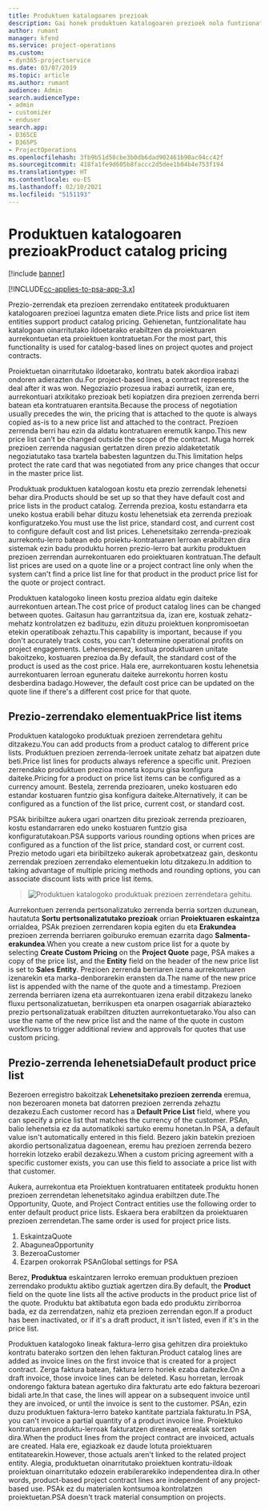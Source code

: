 ```yaml
---
title: Produktuen katalogoaren prezioak
description: Gai honek produktuen katalogoaren prezioek nola funtzionatzen duten informazioa eskaintzen du Dynamics 365 Project Service Automation-en (PSA).
author: rumant
manager: kfend
ms.service: project-operations
ms.custom:
- dyn365-projectservice
ms.date: 03/07/2019
ms.topic: article
ms.author: rumant
audience: Admin
search.audienceType:
- admin
- customizer
- enduser
search.app:
- D365CE
- D365PS
- ProjectOperations
ms.openlocfilehash: 3fb9b51d58cbe3b0db6dad902461b90ac04cc42f
ms.sourcegitcommit: 418fa1fe9d605b8faccc2d5dee1b04b4e753f194
ms.translationtype: HT
ms.contentlocale: eu-ES
ms.lasthandoff: 02/10/2021
ms.locfileid: "5151193"
---
```

# <a name="product-catalog-pricing"></a><span data-ttu-id="cb348-103">Produktuen katalogoaren prezioak</span><span class="sxs-lookup"><span data-stu-id="cb348-103">Product catalog pricing</span></span> 

[!include [banner](../includes/psa-now-project-operations.md)]

[!INCLUDE[cc-applies-to-psa-app-3.x](../includes/cc-applies-to-psa-app-3x.md)]


<span data-ttu-id="cb348-104">Prezio-zerrendak eta prezioen zerrendako entitateek produktuaren katalogoaren prezioei laguntza ematen diete.</span><span class="sxs-lookup"><span data-stu-id="cb348-104">Price lists and price list item entities support product catalog pricing.</span></span> <span data-ttu-id="cb348-105">Gehienetan, funtzionalitate hau katalogoan oinarritutako ildoetarako erabiltzen da proiektuaren aurrekontuetan eta proiektuen kontratuetan.</span><span class="sxs-lookup"><span data-stu-id="cb348-105">For the most part, this functionality is used for catalog-based lines on project quotes and project contracts.</span></span>

<span data-ttu-id="cb348-106">Proiektuetan oinarritutako ildoetarako, kontratu batek akordioa irabazi ondoren adierazten du.</span><span class="sxs-lookup"><span data-stu-id="cb348-106">For project-based lines, a contract represents the deal after it was won.</span></span> <span data-ttu-id="cb348-107">Negoziazio prozesua irabazi aurretik, izan ere, aurrekontuari atxikitako prezioak beti kopiatzen dira prezioen zerrenda berri batean eta kontratuaren erantsita.</span><span class="sxs-lookup"><span data-stu-id="cb348-107">Because the process of negotiation usually precedes the win, the pricing that is attached to the quote is always copied as-is to a new price list and attached to the contract.</span></span> <span data-ttu-id="cb348-108">Prezioen zerrenda berri hau ezin da aldatu kontratuaren eremutik kanpo.</span><span class="sxs-lookup"><span data-stu-id="cb348-108">This new price list can't be changed outside the scope of the contract.</span></span> <span data-ttu-id="cb348-109">Muga horrek prezioen zerrenda nagusian gertatzen diren prezio aldaketetatik negoziatutako tasa txartela babesten laguntzen du.</span><span class="sxs-lookup"><span data-stu-id="cb348-109">This limitation helps protect the rate card that was negotiated from any price changes that occur in the master price list.</span></span>

<span data-ttu-id="cb348-110">Produktuak produktuen katalogoan kostu eta prezio zerrendak lehenetsi behar dira.</span><span class="sxs-lookup"><span data-stu-id="cb348-110">Products should be set up so that they have default cost and price lists in the product catalog.</span></span> <span data-ttu-id="cb348-111">Zerrenda prezioa, kostu estandarra eta uneko kostua erabili behar dituzu kostu lehenetsiak eta zerrenda prezioak konfiguratzeko.</span><span class="sxs-lookup"><span data-stu-id="cb348-111">You must use the list price, standard cost, and current cost to configure default cost and list prices.</span></span> <span data-ttu-id="cb348-112">Lehenetsitako zerrenda-prezioak aurrekontu-lerro batean edo proiektu-kontratuaren lerroan erabiltzen dira sistemak ezin badu produktu horren prezio-lerro bat aurkitu produktuen prezioen zerrendan aurrekontuaren edo proiektuaren kontratuan.</span><span class="sxs-lookup"><span data-stu-id="cb348-112">The default list prices are used on a quote line or a project contract line only when the system can't find a price list line for that product in the product price list for the quote or project contract.</span></span>

<span data-ttu-id="cb348-113">Produktuen katalogoko lineen kostu prezioa aldatu egin daiteke aurrekontuen artean.</span><span class="sxs-lookup"><span data-stu-id="cb348-113">The cost price of product catalog lines can be changed between quotes.</span></span> <span data-ttu-id="cb348-114">Gaitasun hau garrantzitsua da, izan ere, kostuak zehatz-mehatz kontrolatzen ez badituzu, ezin dituzu proiektuen konpromisoetan etekin operatiboak zehaztu.</span><span class="sxs-lookup"><span data-stu-id="cb348-114">This capability is important, because if you don't accurately track costs, you can't determine operational profits on project engagements.</span></span> <span data-ttu-id="cb348-115">Lehenespenez, kostua produktuaren unitate bakoitzeko, kostuaren prezioa da.</span><span class="sxs-lookup"><span data-stu-id="cb348-115">By default, the standard cost of the product is used as the cost price.</span></span> <span data-ttu-id="cb348-116">Hala ere, aurrekontuaren kostu lehenetsia aurrekontuaren lerroan eguneratu daiteke aurrekontu horren kostu desberdina badago.</span><span class="sxs-lookup"><span data-stu-id="cb348-116">However, the default cost price can be updated on the quote line if there's a different cost price for that quote.</span></span>

## <a name="price-list-items"></a><span data-ttu-id="cb348-117">Prezio-zerrendako elementuak</span><span class="sxs-lookup"><span data-stu-id="cb348-117">Price list items</span></span>

<span data-ttu-id="cb348-118">Produktuen katalogoko produktuak prezioen zerrendetara gehitu ditzakezu.</span><span class="sxs-lookup"><span data-stu-id="cb348-118">You can add products from a product catalog to different price lists.</span></span> <span data-ttu-id="cb348-119">Produktuen prezioen zerrenda-lerroek unitate zehatz bat aipatzen dute beti.</span><span class="sxs-lookup"><span data-stu-id="cb348-119">Price list lines for products always reference a specific unit.</span></span> <span data-ttu-id="cb348-120">Prezioen zerrendako produktuen prezioa moneta kopuru gisa konfigura daiteke.</span><span class="sxs-lookup"><span data-stu-id="cb348-120">Pricing for a product on price list items can be configured as a currency amount.</span></span> <span data-ttu-id="cb348-121">Bestela, zerrenda prezioaren, uneko kostuaren edo estandar kostuaren funtzio gisa konfigura daiteke.</span><span class="sxs-lookup"><span data-stu-id="cb348-121">Alternatively, it can be configured as a function of the list price, current cost, or standard cost.</span></span>

<span data-ttu-id="cb348-122">PSAk biribiltze aukera ugari onartzen ditu prezioak zerrenda prezioaren, kostu estandarraren edo uneko kostuaren funtzio gisa konfiguratutakoan.</span><span class="sxs-lookup"><span data-stu-id="cb348-122">PSA supports various rounding options when prices are configured as a function of the list price, standard cost, or current cost.</span></span> <span data-ttu-id="cb348-123">Prezio metodo ugari eta biribiltzeko aukerak aprobetxatzeaz gain, deskontu zerrendak prezioen zerrendako elementuekin lotu ditzakezu.</span><span class="sxs-lookup"><span data-stu-id="cb348-123">In addition to taking advantage of multiple pricing methods and rounding options, you can associate discount lists with price list items.</span></span> 

> ![Produktuen katalogoko produktuak prezioen zerrendetara gehitu.](media/basic-guide-16.png)

<span data-ttu-id="cb348-125">Aurrekontuen zerrenda pertsonalizatuko zerrenda berria sortzen duzunean, hautatuta **Sortu pertsonalizatutako prezioak** orrian **Proiektuaren eskaintza** orrialdea, PSAk prezioen zerrendaren kopia egiten du eta **Erakundea** prezioen zerrenda berriaren goiburuko eremuan ezarrita dago **Salmenta-erakundea**.</span><span class="sxs-lookup"><span data-stu-id="cb348-125">When you create a new custom price list for a quote by selecting **Create Custom Pricing** on the **Project Quote** page, PSA makes a copy of the price list, and the **Entity** field on the header of the new price list is set to **Sales Entity**.</span></span> <span data-ttu-id="cb348-126">Prezioen zerrenda berriaren izena aurrekontuaren izenarekin eta marka-denborarekin eransten da.</span><span class="sxs-lookup"><span data-stu-id="cb348-126">The name of the new price list is appended with the name of the quote and a timestamp.</span></span> <span data-ttu-id="cb348-127">Prezioen zerrenda berriaren izena eta aurrekontuaren izena erabil ditzakezu laneko fluxu pertsonalizatuetan, berrikuspen eta onarpen osagarriak abiarazteko prezio pertsonalizatuak erabiltzen dituzten aurrekontuetarako.</span><span class="sxs-lookup"><span data-stu-id="cb348-127">You also can use the name of the new price list and the name of the quote in custom workflows to trigger additional review and approvals for quotes that use custom pricing.</span></span>

 
## <a name="default-product-price-list"></a><span data-ttu-id="cb348-128">Prezio-zerrenda lehenetsia</span><span class="sxs-lookup"><span data-stu-id="cb348-128">Default product price list</span></span>
<span data-ttu-id="cb348-129">Bezeroen erregistro bakoitzak **Lehenetsitako prezioen zerrenda** eremua, non bezeroaren moneta bat datorren prezioen zerrenda zehaztu dezakezu.</span><span class="sxs-lookup"><span data-stu-id="cb348-129">Each customer record has a **Default Price List** field, where you can specify a price list that matches the currency of the customer.</span></span> <span data-ttu-id="cb348-130">PSAn, balio lehenetsia ez da automatikoki sartuko eremu honetan.</span><span class="sxs-lookup"><span data-stu-id="cb348-130">In PSA, a default value isn't automatically entered in this field.</span></span> <span data-ttu-id="cb348-131">Bezero jakin batekin prezioen akordio pertsonalizatua dagoenean, eremu hau prezioen zerrenda bezero horrekin lotzeko erabil dezakezu.</span><span class="sxs-lookup"><span data-stu-id="cb348-131">When a custom pricing agreement with a specific customer exists, you can use this field to associate a price list with that customer.</span></span>

<span data-ttu-id="cb348-132">Aukera, aurrekontua eta Proiektuen kontratuaren entitateek produktu honen prezioen zerrendetan lehenetsitako agindua erabiltzen dute.</span><span class="sxs-lookup"><span data-stu-id="cb348-132">The Opportunity, Quote, and Project Contract entities use the following order to enter default product price lists.</span></span> <span data-ttu-id="cb348-133">Eskaera bera erabiltzen da proiektuaren prezioen zerrendetan.</span><span class="sxs-lookup"><span data-stu-id="cb348-133">The same order is used for project price lists.</span></span>

1.  <span data-ttu-id="cb348-134">Eskaintza</span><span class="sxs-lookup"><span data-stu-id="cb348-134">Quote</span></span>
2.  <span data-ttu-id="cb348-135">Abagunea</span><span class="sxs-lookup"><span data-stu-id="cb348-135">Opportunity</span></span>
3.  <span data-ttu-id="cb348-136">Bezeroa</span><span class="sxs-lookup"><span data-stu-id="cb348-136">Customer</span></span>
4.  <span data-ttu-id="cb348-137">Ezarpen orokorrak PSAn</span><span class="sxs-lookup"><span data-stu-id="cb348-137">Global settings for PSA</span></span>

<span data-ttu-id="cb348-138">Berez, **Produktua** eskaintzaren lerroko eremuan produktuen prezioen zerrendako produktu aktibo guztiak agertzen dira.</span><span class="sxs-lookup"><span data-stu-id="cb348-138">By default, the **Product** field on the quote line lists all the active products in the product price list of the quote.</span></span> <span data-ttu-id="cb348-139">Produktu bat aktibatuta egon bada edo produktu zirriborroa bada, ez da zerrendatzen, nahiz eta prezioen zerrendan egon.</span><span class="sxs-lookup"><span data-stu-id="cb348-139">If a product has been inactivated, or if it's a draft product, it isn't listed, even if it's in the price list.</span></span> 

<span data-ttu-id="cb348-140">Produktuen katalogoko lineak faktura-lerro gisa gehitzen dira proiektuko kontratu baterako sortzen den lehen fakturan.</span><span class="sxs-lookup"><span data-stu-id="cb348-140">Product catalog lines are added as invoice lines on the first invoice that is created for a project contract.</span></span> <span data-ttu-id="cb348-141">Zerga faktura batean, faktura lerro horiek ezaba daitezke.</span><span class="sxs-lookup"><span data-stu-id="cb348-141">On a draft invoice, those invoice lines can be deleted.</span></span> <span data-ttu-id="cb348-142">Kasu horretan, lerroak ondorengo faktura batean agertuko dira fakturatu arte edo faktura bezeroari bidali arte.</span><span class="sxs-lookup"><span data-stu-id="cb348-142">In that case, the lines will appear on a subsequent invoice until they are invoiced, or until the invoice is sent to the customer.</span></span> <span data-ttu-id="cb348-143">PSAn, ezin duzu produktuen faktura-lerro bateko kantitate partziala fakturatu.</span><span class="sxs-lookup"><span data-stu-id="cb348-143">In PSA, you can't invoice a partial quantity of a product invoice line.</span></span> <span data-ttu-id="cb348-144">Proiektuko kontratuaren produktu-lerroak fakturatzen direnean, errealak sortzen dira.</span><span class="sxs-lookup"><span data-stu-id="cb348-144">When the product lines from the project contract are invoiced, actuals are created.</span></span> <span data-ttu-id="cb348-145">Hala ere, egiazkoak ez daude lotuta proiektuaren entitatearekin.</span><span class="sxs-lookup"><span data-stu-id="cb348-145">However, those actuals aren't linked to the related project entity.</span></span> <span data-ttu-id="cb348-146">Alegia, produktuetan oinarritutako proiektuen kontratu-ildoak proiektuan oinarritutako edozein erabilerarekiko independentea dira.</span><span class="sxs-lookup"><span data-stu-id="cb348-146">In other words, product-based project contract lines are independent of any project-based use.</span></span> <span data-ttu-id="cb348-147">PSAk ez du materialen kontsumoa kontrolatzen proiektuetan.</span><span class="sxs-lookup"><span data-stu-id="cb348-147">PSA doesn't track material consumption on projects.</span></span>
